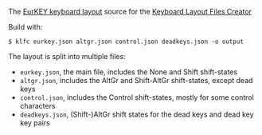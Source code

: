 The [EurKEY keyboard layout](https://eurkey.steffen.bruentjen.eu/start.html) 
source for the [Keyboard Layout Files Creator]( https://github.com/39aldo39/klfc)

Build with:

```
$ klfc eurkey.json altgr.json control.json deadkeys.json -o output
```  

The layout is split into multiple files:
- `eurkey.json`, the main file, includes the None and Shift shift-states
- `altgr.json`, includes the AltGr and Shift-AltGr shift-states, except dead keys
- `control.json`, includes the Control shift-states, mostly for some control characters
- `deadkeys.json`, (Shift-)AltGr shift states for the dead keys and dead key key pairs 
